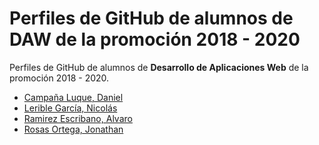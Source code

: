 # Perfiles de GitHub de alumnos de DAW de la promoción 2018 - 2020 

Perfiles de GitHub de alumnos de **Desarrollo de Aplicaciones Web** de la promoción 2018 - 2020.


* [Campaña Luque, Daniel](https://github.com/danielcampaluque)
* [Lerible García, Nicolás](https://github.com/nicolaslerible)
* [Ramirez Escribano, Alvaro](https://github.com/AlvaroDaw)
* [Rosas Ortega, Jonathan](https://github.com/jonathanrosasortega)
